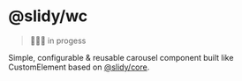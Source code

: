 # @slidy/wc

> 👨🏻‍💻 in progess

Simple, configurable & reusable carousel component built like CustomElement based on [@slidy/core](https://github.com/Valexr/slidy/tree/master/packages/core).